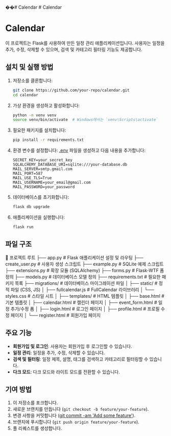 ��#   C a l e n d a r 
 
 # Calendar
# Calendar

이 프로젝트는 Flask를 사용하여 만든 일정 관리 애플리케이션입니다. 사용자는 일정을 추가, 수정, 삭제할 수 있으며, 검색 및 카테고리 필터링 기능도 제공합니다.

## 설치 및 실행 방법

1. 저장소를 클론합니다:
    ```sh
    git clone https://github.com/your-repo/calendar.git
    cd calendar
    ```

2. 가상 환경을 생성하고 활성화합니다:
    ```sh
    python -m venv venv
    source venv/bin/activate  # Windows에서는 `venv\Scripts\activate`
    ```

3. 필요한 패키지를 설치합니다:
    ```sh
    pip install -r requirements.txt
    ```

4. 환경 변수를 설정합니다:
    [.env](http://_vscodecontentref_/1) 파일을 생성하고 다음 내용을 추가합니다:
    ```env
    SECRET_KEY=your_secret_key
    SQLALCHEMY_DATABASE_URI=sqlite:///your-database.db
    MAIL_SERVER=smtp.gmail.com
    MAIL_PORT=587
    MAIL_USE_TLS=True
    MAIL_USERNAME=your_email@gmail.com
    MAIL_PASSWORD=your_password
    ```

5. 데이터베이스를 초기화합니다:
    ```sh
    flask db upgrade
    ```

6. 애플리케이션을 실행합니다:
    ```sh
    flask run
    ```


## 파일 구조
📂 프로젝트 루트
├── app.py             # Flask 애플리케이션 설정 및 라우팅
├── create_user.py     # 사용자 생성 스크립트
├── example.py         # SQLite 예제 스크립트
├── extensions.py      # 확장 모듈 (SQLAlchemy)
├── forms.py           # Flask-WTF 폼 정의
├── models.py          # 데이터베이스 모델 정의
├── requirements.txt   # 필요한 패키지 목록
├── migrations/        # 데이터베이스 마이그레이션 파일
│
├── static/            # 정적 파일 (CSS, JS)
│   ├── fullcalendar.js  # FullCalendar 라이브러리
│   └── styles.css       # 스타일 시트
│
├── templates/         # HTML 템플릿
│   ├── base.html        # 기본 템플릿
│   ├── calendar.html    # 캘린더 페이지
│   ├── event_form.html  # 일정 추가/수정 폼
│   ├── login.html       # 로그인 페이지
│   ├── profile.html     # 프로필 수정 페이지
│   └── register.html    # 회원가입 페이지


## 주요 기능

- **회원가입 및 로그인**: 사용자는 회원가입 후 로그인할 수 있습니다.
- **일정 관리**: 일정을 추가, 수정, 삭제할 수 있습니다.
- **검색 및 필터링**: 일정 제목, 설명, 태그를 검색하고 카테고리로 필터링할 수 있습니다.
- **다크 모드**: 다크 모드와 라이트 모드를 전환할 수 있습니다.



## 기여 방법

1. 이 저장소를 포크합니다.
2. 새로운 브랜치를 만듭니다 (`git checkout -b feature/your-feature`).
3. 변경 사항을 커밋합니다 ([git commit -am 'Add some feature'](http://_vscodecontentref_/2)).
4. 브랜치에 푸시합니다 (`git push origin feature/your-feature`).
5. 풀 리퀘스트를 생성합니다.
